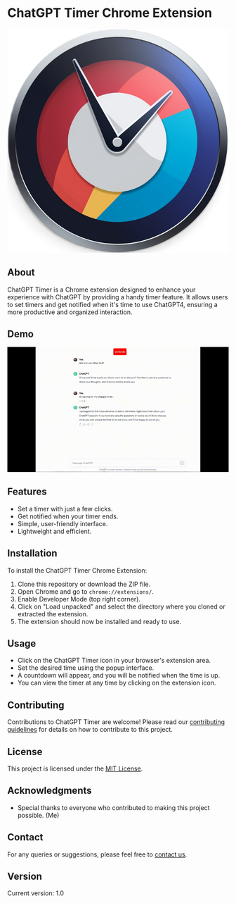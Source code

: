 # ChatGPT Timer Chrome Extension

![ChatGPT Timer Logo](assets/github.png)

## About
ChatGPT Timer is a Chrome extension designed to enhance your experience with ChatGPT by providing a handy timer feature. It allows users to set timers and get notified when it's time to use ChatGPT4, ensuring a more productive and organized interaction.

## Demo
![Demo](assets/demo.gif)

## Features
- Set a timer with just a few clicks.
- Get notified when your timer ends.
- Simple, user-friendly interface.
- Lightweight and efficient.

## Installation
To install the ChatGPT Timer Chrome Extension:
1. Clone this repository or download the ZIP file.
2. Open Chrome and go to `chrome://extensions/`.
3. Enable Developer Mode (top right corner).
4. Click on "Load unpacked" and select the directory where you cloned or extracted the extension.
5. The extension should now be installed and ready to use.

## Usage
- Click on the ChatGPT Timer icon in your browser's extension area.
- Set the desired time using the popup interface.
- A countdown will appear, and you will be notified when the time is up.
- You can view the timer at any time by clicking on the extension icon.

## Contributing
Contributions to ChatGPT Timer are welcome! Please read our [contributing guidelines](CONTRIBUTING.md) for details on how to contribute to this project.

## License
This project is licensed under the [MIT License](LICENSE).

## Acknowledgments
- Special thanks to everyone who contributed to making this project possible. (Me) 

## Contact
For any queries or suggestions, please feel free to [contact us](mailto:your.email@example.com).

## Version
Current version: 1.0
